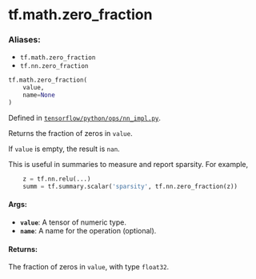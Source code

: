 <div itemscope itemtype="http://developers.google.com/ReferenceObject">
<meta itemprop="name" content="tf.math.zero_fraction" />
<meta itemprop="path" content="Stable" />
</div>

# tf.math.zero_fraction

### Aliases:

* `tf.math.zero_fraction`
* `tf.nn.zero_fraction`

``` python
tf.math.zero_fraction(
    value,
    name=None
)
```



Defined in [`tensorflow/python/ops/nn_impl.py`](/code/stable/tensorflow/python/ops/nn_impl.py).

Returns the fraction of zeros in `value`.

If `value` is empty, the result is `nan`.

This is useful in summaries to measure and report sparsity.  For example,

```python
    z = tf.nn.relu(...)
    summ = tf.summary.scalar('sparsity', tf.nn.zero_fraction(z))
```

#### Args:

* <b>`value`</b>: A tensor of numeric type.
* <b>`name`</b>: A name for the operation (optional).


#### Returns:

The fraction of zeros in `value`, with type `float32`.